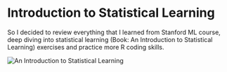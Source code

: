 # Introduction to Statistical Learning

So I decided to review everything that I learned from Stanford ML course, deep diving into statistical learning (Book: An Introduction to Statistical Learning) exercises and practice more R coding skills.

![An Introduction to Statistical Learning](https://kbimages1-a.akamaihd.net/1b343570-c963-4269-9cde-cc8bbac5bc18/1200/1200/False/an-introduction-to-statistical-learning.jpg "An Introduction to Statistical Learning")
